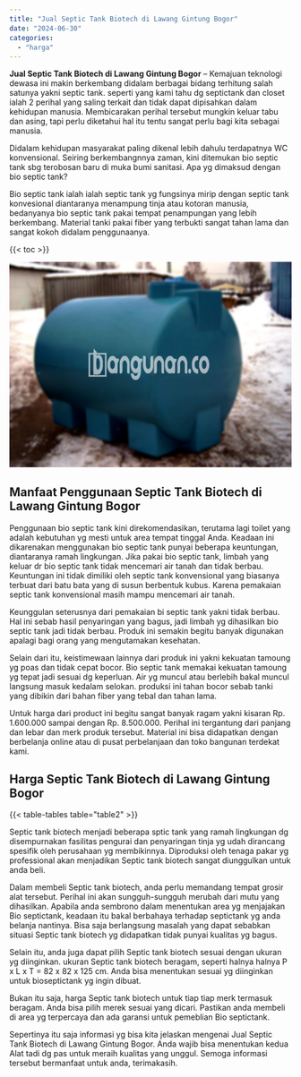 ```yaml
---
title: "Jual Septic Tank Biotech di Lawang Gintung Bogor"
date: "2024-06-30"
categories: 
  - "harga"
---
```


**Jual Septic Tank Biotech di Lawang Gintung Bogor** – Kemajuan teknologi dewasa ini makin berkembang didalam berbagai bidang terhitung salah satunya yakni septic tank. seperti yang kami tahu dg septictank dan closet ialah 2 perihal yang saling terkait dan tidak dapat dipisahkan dalam kehidupan manusia. Membicarakan perihal tersebut mungkin keluar tabu dan asing, tapi perlu diketahui hal itu tentu sangat perlu bagi kita sebagai manusia.

Didalam kehidupan masyarakat paling dikenal lebih dahulu terdapatnya WC konvensional. Seiring berkembangnnya zaman, kini ditemukan bio septic tank sbg terobosan baru di muka bumi sanitasi. Apa yg dimaksud dengan bio septic tank?

Bio septic tank ialah ialah septic tank yg fungsinya mirip dengan septic tank konvesional diantaranya menampung tinja atau kotoran manusia, bedanyanya bio septic tank pakai tempat penampungan yang lebih berkembang. Material tanki pakai fiber yang terbukti sangat tahan lama dan sangat kokoh didalam penggunaanya.

{{< toc >}}

![Jual Septic Tank Biotech di Lawang Gintung Bogor](/images/jual-bio-septictank-38.png)

## Manfaat Penggunaan Septic Tank Biotech di Lawang Gintung Bogor

Penggunaan bio septic tank kini direkomendasikan, terutama lagi toilet yang adalah kebutuhan yg mesti untuk area tempat tinggal Anda. Keadaan ini dikarenakan menggunakan bio septic tank punyai beberapa keuntungan, diantaranya ramah lingkungan. Jika pakai bio septic tank, limbah yang keluar dr bio septic tank tidak mencemari air tanah dan tidak berbau. Keuntungan ini tidak dimiliki oleh septic tank konvensional yang biasanya terbuat dari batu bata yang di susun berbentuk kubus. Karena pemakaian septic tank konvensional masih mampu mencemari air tanah.

Keunggulan seterusnya dari pemakaian bi septic tank yakni tidak berbau. Hal ini sebab hasil penyaringan yang bagus, jadi limbah yg dihasilkan bio septic tank jadi tidak berbau. Produk ini semakin begitu banyak digunakan apalagi bagi orang yang mengutamakan kesehatan.

Selain dari itu, keistimewaan lainnya dari produk ini yakni kekuatan tamoung yg poas dan tidak cepat bocor. Bio septic tank memakai kekuatan tamoung yg tepat jadi sesuai dg keperluan. Air yg muncul atau berlebih bakal muncul langsung masuk kedalam selokan. produksi ini tahan bocor sebab tanki yang dibikin dari bahan fiber yang tebal dan tahan lama.

Untuk harga dari product ini begitu sangat banyak ragam yakni kisaran Rp. 1.600.000 sampai dengan Rp. 8.500.000. Perihal ini tergantung dari panjang dan lebar dan merk produk tersebut. Material ini bisa didapatkan dengan berbelanja online atau di pusat perbelanjaan dan toko bangunan terdekat kami.

## Harga Septic Tank Biotech di Lawang Gintung Bogor

{{< table-tables table="table2" >}}

Septic tank biotech menjadi beberapa sptic tank yang ramah lingkungan dg disempurnakan fasilitas pengurai dan penyaringan tinja yg udah dirancang spesifik oleh perusahaan yg membikinnya. Diproduksi oleh tenaga pakar yg professional akan menjadikan Septic tank biotech sangat diunggulkan untuk anda beli.

Dalam membeli Septic tank biotech, anda perlu memandang tempat grosir alat tersebut. Perihal ini akan sungguh-sungguh merubah dari mutu yang dihasilkan. Apabila anda sembrono dalam menentukan area yg menjajakan Bio septictank, keadaan itu bakal berbahaya terhadap septictank yg anda belanja nantinya. Bisa saja berlangsung masalah yang dapat sebabkan situasi Septic tank biotech yg didapatkan tidak punyai kualitas yg bagus.

Selain itu, anda juga dapat pilih Septic tank biotech sesuai dengan ukuran yg diinginkan. ukuran Septic tank biotech beragam, seperti halnya halnya P x L x T = 82 x 82 x 125 cm. Anda bisa menentukan sesuai yg diinginkan untuk bioseptictank yg ingin dibuat.

Bukan itu saja, harga Septic tank biotech untuk tiap tiap merk termasuk beragam. Anda bisa pilih merek sesuai yang dicari. Pastikan anda membeli di area yg terpercaya dan ada garansi untuk pemeblian Bio septictank.

Sepertinya itu saja informasi yg bisa kita jelaskan mengenai Jual Septic Tank Biotech di Lawang Gintung Bogor. Anda wajib bisa menentukan kedua Alat tadi dg pas untuk meraih kualitas yang unggul. Semoga informasi tersebut bermanfaat untuk anda, terimakasih.
